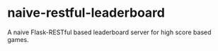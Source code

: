 # naive-restful-leaderboard
A naive Flask-RESTful based leaderboard server for high score based games.
